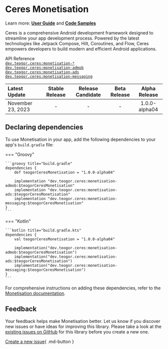# Ceres Monetisation

Learn more: **[User Guide](../user-guide.md)** and **[Code Samples](../code-samples.md)**

Ceres is a comprehensive Android development framework designed to streamline your app development process. Powered by the latest technologies like Jetpack Compose, Hilt, Coroutines, and Flow, Ceres empowers developers to build modern and efficient Android applications.

[//]: # (REGION-API-REFERENCE)

API Reference  
[`dev.teogor.ceres:monetisation-*`](../html/monetisation)  
[`dev.teogor.ceres:monetisation-admob`](../html/monetisation/admob)  
[`dev.teogor.ceres:monetisation-ads`](../html/monetisation/ads)  
[`dev.teogor.ceres:monetisation-messaging`](../html/monetisation/messaging)

[//]: # (REGION-API-REFERENCE)

[//]: # (REGION-RELEASE-TABLE)

| Latest Update       |  Stable Release  |  Release Candidate  |  Beta Release  |  Alpha Release  |
|:--------------------|:----------------:|:-------------------:|:--------------:|:---------------:|
| November 23, 2023   |        -         |          -          |       -        |  1.0.0-alpha04  |

[//]: # (REGION-RELEASE-TABLE)

[//]: # (REGION-DEPENDENCIES)

## Declaring dependencies

To use Monetisation in your app, add the following dependencies to your app's `build.gradle` file:

=== "Groovy"

    ```groovy title="build.gradle"
    dependencies {
        def teogorCeresMonetisation = "1.0.0-alpha04"
        
        implementation "dev.teogor.ceres:monetisation-admob:$teogorCeresMonetisation"
        implementation "dev.teogor.ceres:monetisation-ads:$teogorCeresMonetisation"
        implementation "dev.teogor.ceres:monetisation-messaging:$teogorCeresMonetisation"
    }
    ```

=== "Kotlin"

    ```kotlin title="build.gradle.kts"
    dependencies {
        val teogorCeresMonetisation = "1.0.0-alpha04"
        
        implementation("dev.teogor.ceres:monetisation-admob:$teogorCeresMonetisation")
        implementation("dev.teogor.ceres:monetisation-ads:$teogorCeresMonetisation")
        implementation("dev.teogor.ceres:monetisation-messaging:$teogorCeresMonetisation")
    }
    ```

For comprehensive instructions on adding these dependencies, refer to the [Monetisation documentation](../monetisation/index.md#getting-started-with-monetisation).

[//]: # (REGION-DEPENDENCIES)

[//]: # (REGION-FEEDBACK)

## Feedback

Your feedback helps make Monetisation better. Let us know if you discover new issues or have
ideas for improving this library. Please take a look at the [existing issues on GitHub](https://github.com/teogor/ceres/issues)
for this library before you create a new one.

[Create a new issue](https://github.com/teogor/ceres/issues/new){ .md-button }

[//]: # (REGION-FEEDBACK)

[//]: # (REGION-VERSION-CHANGELOG)



[//]: # (REGION-VERSION-CHANGELOG)

